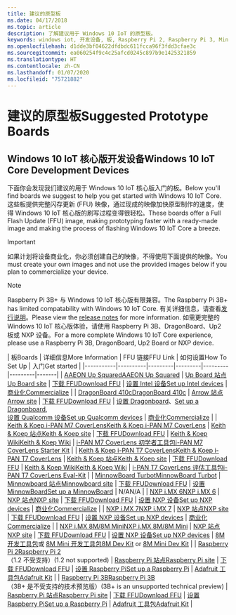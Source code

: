 ```yaml
---
title: 建议的原型板
ms.date: 04/17/2018
ms.topic: article
description: 了解建议用于 Windows 10 IoT 的原型板。
keywords: windows iot, 开发设备, 板, Raspberry Pi 2, Raspberry Pi 3, Minnowboard Max, Dragonboard
ms.openlocfilehash: d1dde3bf04622dfdbdc611fcca96f3fdd3cfae3c
ms.sourcegitcommit: ea060254f9c4c25afcd0245c897b9e1425321859
ms.translationtype: HT
ms.contentlocale: zh-CN
ms.lasthandoff: 01/07/2020
ms.locfileid: "75721882"
---
```

# <a name="suggested-prototype-boards"></a><span data-ttu-id="1f1a7-104">建议的原型板</span><span class="sxs-lookup"><span data-stu-id="1f1a7-104">Suggested Prototype Boards</span></span>

## <a name="windows-10-iot-core-development-devices"></a><span data-ttu-id="1f1a7-105">Windows 10 IoT 核心版开发设备</span><span class="sxs-lookup"><span data-stu-id="1f1a7-105">Windows 10 IoT Core Development Devices</span></span>
<span data-ttu-id="1f1a7-106">下面你会发现我们建议的用于 Windows 10 IoT 核心版入门的板。</span><span class="sxs-lookup"><span data-stu-id="1f1a7-106">Below you'll find boards we suggest to help you get started with Windows 10 IoT Core.</span></span> <span data-ttu-id="1f1a7-107">这些板提供完整闪存更新 (FFU) 映像，通过现成的映像加快原型制作的速度，使得 Windows 10 IoT 核心版的刷写过程变得很轻松。</span><span class="sxs-lookup"><span data-stu-id="1f1a7-107">These boards offer a Full Flash Update (FFU) image, making prototyping faster with a ready-made image and making the process of flashing Windows 10 IoT Core a breeze.</span></span>

> [!IMPORTANT]
> <span data-ttu-id="1f1a7-108">如果计划将设备商业化，你必须创建自己的映像，不得使用下面提供的映像。</span><span class="sxs-lookup"><span data-stu-id="1f1a7-108">You must create your own images and not use the provided images below if you plan to commercialize your device.</span></span>

> [!NOTE]
> <span data-ttu-id="1f1a7-109">Raspberry Pi 3B+ 与 Windows 10 IoT 核心版有限兼容。</span><span class="sxs-lookup"><span data-stu-id="1f1a7-109">The Raspberry Pi 3B+ has limited compatability with Windows 10 IoT Core.</span></span> <span data-ttu-id="1f1a7-110">有关详细信息，请查看[发行说明](https://docs.microsoft.com/windows/iot-core/release-notes/insider/rpi3bp)。</span><span class="sxs-lookup"><span data-stu-id="1f1a7-110">Please view the [release notes](https://docs.microsoft.com/windows/iot-core/release-notes/insider/rpi3bp) for more information.</span></span> <span data-ttu-id="1f1a7-111">如需更完整的 Windows 10 IoT 核心版体验，请使用 Raspberry Pi 3B、DragonBoard、Up2 板或 NXP 设备。</span><span class="sxs-lookup"><span data-stu-id="1f1a7-111">For a more complete Windows 10 IoT Core experience, please use a Raspberry Pi 3B, DragonBoard, Up2 Board or NXP device.</span></span> 


| <span data-ttu-id="1f1a7-112">板</span><span class="sxs-lookup"><span data-stu-id="1f1a7-112">Boards</span></span> | <span data-ttu-id="1f1a7-113">详细信息</span><span class="sxs-lookup"><span data-stu-id="1f1a7-113">More Information</span></span> | <span data-ttu-id="1f1a7-114">FFU 链接</span><span class="sxs-lookup"><span data-stu-id="1f1a7-114">FFU Link</span></span> | <span data-ttu-id="1f1a7-115">如何设置</span><span class="sxs-lookup"><span data-stu-id="1f1a7-115">How To Set Up</span></span> | <span data-ttu-id="1f1a7-116">入门</span><span class="sxs-lookup"><span data-stu-id="1f1a7-116">Get started</span></span> |
|-----------|----------|---------|---------|---------|---------|-------|
| [<span data-ttu-id="1f1a7-117">AAEON Up Squared</span><span class="sxs-lookup"><span data-stu-id="1f1a7-117">AAEON Up Squared</span></span>](https://up-board.org/upsquared/specifications/) | [<span data-ttu-id="1f1a7-118">Up Board 站点</span><span class="sxs-lookup"><span data-stu-id="1f1a7-118">Up Board site</span></span>](https://up-shop.org/28-up-squared) | [<span data-ttu-id="1f1a7-119">下载 FFU</span><span class="sxs-lookup"><span data-stu-id="1f1a7-119">Download FFU</span></span>](https://downloads.up-community.org/?post_type=wpdmpro&p=204&preview=true) | [<span data-ttu-id="1f1a7-120">设置 Intel 设备</span><span class="sxs-lookup"><span data-stu-id="1f1a7-120">Set up Intel devices</span></span>](https://docs.microsoft.com/windows/iot-core/tutorials/intel) | [<span data-ttu-id="1f1a7-121">商业化</span><span class="sxs-lookup"><span data-stu-id="1f1a7-121">Commercialize</span></span>](https://up-shop.org/home/270-up-squared.html) | 
| [<span data-ttu-id="1f1a7-122">DragonBoard 410c</span><span class="sxs-lookup"><span data-stu-id="1f1a7-122">DragonBoard 410c</span></span>](https://developer.qualcomm.com/hardware/dragonboard-410c) | [<span data-ttu-id="1f1a7-123">Arrow 站点</span><span class="sxs-lookup"><span data-stu-id="1f1a7-123">Arrow site</span></span>](https://www.arrow.com/en/products/dragonboard410c/arrow-development-tools) | [<span data-ttu-id="1f1a7-124">下载 FFU</span><span class="sxs-lookup"><span data-stu-id="1f1a7-124">Download FFU</span></span>](https://www.microsoft.com/software-download/windows10IoTCore#!) | <span data-ttu-id="1f1a7-125">[设置 Dragonboard](https://docs.microsoft.com/windows/iot-core/tutorials/dragonboard)、</span><span class="sxs-lookup"><span data-stu-id="1f1a7-125">[Set up a Dragonboard](https://docs.microsoft.com/windows/iot-core/tutorials/dragonboard),</span></span><br>[<span data-ttu-id="1f1a7-126">设置 Qualcomm 设备</span><span class="sxs-lookup"><span data-stu-id="1f1a7-126">Set up Qualcomm devices</span></span>](https://docs.microsoft.com/windows/iot-core/tutorials/qualcomm) | [<span data-ttu-id="1f1a7-127">商业化</span><span class="sxs-lookup"><span data-stu-id="1f1a7-127">Commercialize</span></span>](https://www.arrow.com/en/products/dragonboard410c/arrow-development-tools) | 
| [<span data-ttu-id="1f1a7-128">Keith & Koep i-PAN M7 CoverLens</span><span class="sxs-lookup"><span data-stu-id="1f1a7-128">Keith & Koep i-PAN M7 CoverLens</span></span>](https://keith-koep.com/de/produkte/produkte-hmi/i-pan-m7-coverlens-arm-touch-panel-pc-eigenschaften/) | [<span data-ttu-id="1f1a7-129">Keith & Koep 站点</span><span class="sxs-lookup"><span data-stu-id="1f1a7-129">Keith & Koep site</span></span>](https://keith-koep.com/de/produkte/produkte-hmi/i-pan-m7-coverlens-arm-touch-panel-computer-technische-daten/) | [<span data-ttu-id="1f1a7-130">下载 FFU</span><span class="sxs-lookup"><span data-stu-id="1f1a7-130">Download FFU</span></span>](https://support.keith-koep.com/service/doku.php/service/winiot/images) | [<span data-ttu-id="1f1a7-131">Keith & Koep Wiki</span><span class="sxs-lookup"><span data-stu-id="1f1a7-131">Keith & Koep Wiki</span></span>](https://support.keith-koep.com/service/doku.php/service/hardware/panel/ipanm7) | [<span data-ttu-id="1f1a7-132">i-PAN M7 CoverLens 初学者工具包</span><span class="sxs-lookup"><span data-stu-id="1f1a7-132">i-PAN M7 CoverLens Starter Kit</span></span>](https://keith-koep.com/de/produkte/produkte-eval-kits/i-pan-m7-coverlens-starter-kit-technische-daten/) | 
| [<span data-ttu-id="1f1a7-133">Keith & Koep i-PAN T7 CoverLens</span><span class="sxs-lookup"><span data-stu-id="1f1a7-133">Keith & Koep i-PAN T7 CoverLens</span></span>](https://keith-koep.com/de/produkte/produkte-hmi/i-pan-t7-coverlens-arm-touch-panel-pc-eigenschaften/) | [<span data-ttu-id="1f1a7-134">Keith & Koep 站点</span><span class="sxs-lookup"><span data-stu-id="1f1a7-134">Keith & Koep site</span></span>](https://keith-koep.com/de/produkte/produkte-hmi/i-pan-t7-coverlens-arm-touch-panel-computer-technische-daten/) | [<span data-ttu-id="1f1a7-135">下载 FFU</span><span class="sxs-lookup"><span data-stu-id="1f1a7-135">Download FFU</span></span>](https://support.keith-koep.com/service/doku.php/service/winiot/images) | [<span data-ttu-id="1f1a7-136">Keith & Koep Wiki</span><span class="sxs-lookup"><span data-stu-id="1f1a7-136">Keith & Koep Wiki</span></span>](https://support.keith-koep.com/service/doku.php/service/hardware/panel/ipant7) | [<span data-ttu-id="1f1a7-137">i-PAN T7 CoverLens 评估工具包</span><span class="sxs-lookup"><span data-stu-id="1f1a7-137">i-PAN T7 CoverLens Eval-Kit</span></span>](https://keith-koep.com/de/produkte/produkte-eval-kits/i-pan-t7-coverlens-eval-kit-technische-daten/) | 
| [<span data-ttu-id="1f1a7-138">MinnowBoard Turbot</span><span class="sxs-lookup"><span data-stu-id="1f1a7-138">MinnowBoard Turbot</span></span>](https://minnowboard.org) | [<span data-ttu-id="1f1a7-139">Minnowboard 站点</span><span class="sxs-lookup"><span data-stu-id="1f1a7-139">Minnowboard site</span></span>](https://minnowboard.org/get-a-board) | [<span data-ttu-id="1f1a7-140">下载 FFU</span><span class="sxs-lookup"><span data-stu-id="1f1a7-140">Download FFU</span></span>](https://www.microsoft.com/software-download/windows10IoTCore#!) | [<span data-ttu-id="1f1a7-141">设置 MinnowBoard</span><span class="sxs-lookup"><span data-stu-id="1f1a7-141">Set up a MinnowBoard</span></span>](https://docs.microsoft.com/windows/iot-core/tutorials/minnowboard) | <span data-ttu-id="1f1a7-142">N/A</span><span class="sxs-lookup"><span data-stu-id="1f1a7-142">N/A</span></span> |
| [<span data-ttu-id="1f1a7-143">NXP i.MX 6</span><span class="sxs-lookup"><span data-stu-id="1f1a7-143">NXP i.MX 6</span></span>](https://www.nxp.com/products/processors-and-microcontrollers/arm-based-processors-and-mcus/i.mx-applications-processors/i.mx-6-processors:IMX6X_SERIES) | [<span data-ttu-id="1f1a7-144">NXP 站点</span><span class="sxs-lookup"><span data-stu-id="1f1a7-144">NXP site</span></span>](https://www.nxp.com/products/processors-and-microcontrollers/arm-based-processors-and-mcus/i.mx-applications-processors/i.mx-6-processors:IMX6X_SERIES) | [<span data-ttu-id="1f1a7-145">下载 FFU</span><span class="sxs-lookup"><span data-stu-id="1f1a7-145">Download FFU</span></span>](https://github.com/ms-iot/imx-iotcore) | [<span data-ttu-id="1f1a7-146">设置 NXP 设备</span><span class="sxs-lookup"><span data-stu-id="1f1a7-146">Set up NXP devices</span></span>](https://docs.microsoft.com/windows/iot-core/tutorials/nxp) | [<span data-ttu-id="1f1a7-147">商业化</span><span class="sxs-lookup"><span data-stu-id="1f1a7-147">Commercialize</span></span>](https://www.solid-run.com/nxp-family/hummingboard/imx6-win-10-iot-core/) | 
| [<span data-ttu-id="1f1a7-148">NXP i.MX 7</span><span class="sxs-lookup"><span data-stu-id="1f1a7-148">NXP i.MX 7</span></span>](https://www.nxp.com/products/processors-and-microcontrollers/arm-based-processors-and-mcus/i.mx-applications-processors/i.mx-7-processors:IMX7-SERIES) | [<span data-ttu-id="1f1a7-149">NXP 站点</span><span class="sxs-lookup"><span data-stu-id="1f1a7-149">NXP site</span></span>](https://www.nxp.com/products/processors-and-microcontrollers/arm-based-processors-and-mcus/i.mx-applications-processors/i.mx-7-processors:IMX7-SERIES) | [<span data-ttu-id="1f1a7-150">下载 FFU</span><span class="sxs-lookup"><span data-stu-id="1f1a7-150">Download FFU</span></span>](https://github.com/ms-iot/imx-iotcore) | [<span data-ttu-id="1f1a7-151">设置 NXP 设备</span><span class="sxs-lookup"><span data-stu-id="1f1a7-151">Set up NXP devices</span></span>](https://docs.microsoft.com/windows/iot-core/tutorials/nxp) | [<span data-ttu-id="1f1a7-152">商业化</span><span class="sxs-lookup"><span data-stu-id="1f1a7-152">Commercialize</span></span>](https://www.compulab.com/products/iot-gateways/iot-gate-imx7-nxp-i-mx-7-internet-of-things-gateway/) | 
| [<span data-ttu-id="1f1a7-153">NXP i.MX 8M/8M Mini</span><span class="sxs-lookup"><span data-stu-id="1f1a7-153">NXP i.MX 8M/8M Mini</span></span>](https://www.nxp.com/products/processors-and-microcontrollers/arm-based-processors-and-mcus/i.mx-applications-processors/i.mx-8-processors:IMX8-SERIES) | [<span data-ttu-id="1f1a7-154">NXP 站点</span><span class="sxs-lookup"><span data-stu-id="1f1a7-154">NXP site</span></span>](https://www.nxp.com/products/processors-and-microcontrollers/arm-based-processors-and-mcus/i.mx-applications-processors/i.mx-8-processors:IMX8-SERIES) | [<span data-ttu-id="1f1a7-155">下载 FFU</span><span class="sxs-lookup"><span data-stu-id="1f1a7-155">Download FFU</span></span>](https://github.com/ms-iot/imx-iotcore) | [<span data-ttu-id="1f1a7-156">设置 NXP 设备</span><span class="sxs-lookup"><span data-stu-id="1f1a7-156">Set up NXP devices</span></span>](https://docs.microsoft.com/windows/iot-core/tutorials/nxp) | <span data-ttu-id="1f1a7-157">[8M 开发工具包](https://www.nxp.com/support/developer-resources/software-development-tools/i.mx-developer-resources/evaluation-kit-for-the-i.mx-8m-applications-processor:MCIMX8M-EVK)或 [8M Mini 开发工具包](https://www.nxp.com/support/developer-resources/software-development-tools/i.mx-developer-resources/evaluation-kit-for-the-i.mx-8m-mini-applications-processor:8MMINILPD4-EVK)</span><span class="sxs-lookup"><span data-stu-id="1f1a7-157">[8M Dev Kit](https://www.nxp.com/support/developer-resources/software-development-tools/i.mx-developer-resources/evaluation-kit-for-the-i.mx-8m-applications-processor:MCIMX8M-EVK) or [8M Mini Dev Kit](https://www.nxp.com/support/developer-resources/software-development-tools/i.mx-developer-resources/evaluation-kit-for-the-i.mx-8m-mini-applications-processor:8MMINILPD4-EVK)</span></span> |
| [<span data-ttu-id="1f1a7-158">Raspberry Pi 2</span><span class="sxs-lookup"><span data-stu-id="1f1a7-158">Raspberry Pi 2</span></span>](https://www.raspberrypi.org/products/raspberry-pi-2-model-b/)<br> <span data-ttu-id="1f1a7-159">（1.2 不受支持）</span><span class="sxs-lookup"><span data-stu-id="1f1a7-159">(1.2 not supported)</span></span> | [<span data-ttu-id="1f1a7-160">Raspberry Pi 站点</span><span class="sxs-lookup"><span data-stu-id="1f1a7-160">Raspberry Pi site</span></span>](https://www.raspberrypi.org/products/raspberry-pi-2-model-b/) | [<span data-ttu-id="1f1a7-161">下载 FFU</span><span class="sxs-lookup"><span data-stu-id="1f1a7-161">Download FFU</span></span>](https://www.microsoft.com/software-download/windows10IoTCore#!) | [<span data-ttu-id="1f1a7-162">设置 Raspberry Pi</span><span class="sxs-lookup"><span data-stu-id="1f1a7-162">Set up a Raspberry Pi</span></span>](https://docs.microsoft.com/windows/iot-core/tutorials/rpi) | [<span data-ttu-id="1f1a7-163">Adafruit 工具包</span><span class="sxs-lookup"><span data-stu-id="1f1a7-163">Adafruit Kit</span></span>](https://docs.microsoft.com/windows/iot-core/tutorials/adafruitkit) | 
| [<span data-ttu-id="1f1a7-164">Raspberry Pi 3B</span><span class="sxs-lookup"><span data-stu-id="1f1a7-164">Raspberry Pi 3B</span></span>](https://www.raspberrypi.org/products/raspberry-pi-3-model-b/)<br> <span data-ttu-id="1f1a7-165">（3B+ 是不受支持的技术预览版）</span><span class="sxs-lookup"><span data-stu-id="1f1a7-165">(3B+ is an unsupported technical preview)</span></span> | [<span data-ttu-id="1f1a7-166">Raspberry Pi 站点</span><span class="sxs-lookup"><span data-stu-id="1f1a7-166">Raspberry Pi site</span></span>](https://www.raspberrypi.org/products/raspberry-pi-3-model-b/) | [<span data-ttu-id="1f1a7-167">下载 FFU</span><span class="sxs-lookup"><span data-stu-id="1f1a7-167">Download FFU</span></span>](https://www.microsoft.com/software-download/windows10IoTCore#!) | [<span data-ttu-id="1f1a7-168">设置 Raspberry Pi</span><span class="sxs-lookup"><span data-stu-id="1f1a7-168">Set up a Raspberry Pi</span></span>](https://docs.microsoft.com/windows/iot-core/tutorials/rpi) | [<span data-ttu-id="1f1a7-169">Adafruit 工具包</span><span class="sxs-lookup"><span data-stu-id="1f1a7-169">Adafruit Kit</span></span>](https://docs.microsoft.com/windows/iot-core/tutorials/adafruitkit) |
